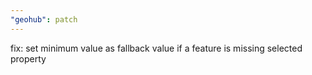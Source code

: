 ```yaml
---
"geohub": patch
---
```


fix: set minimum value as fallback value if a feature is missing selected property
